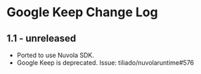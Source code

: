 Google Keep Change Log
======================

1.1 - unreleased
----------------
  * Ported to use Nuvola SDK.
  * Google Keep is deprecated. Issue: tiliado/nuvolaruntime#576
